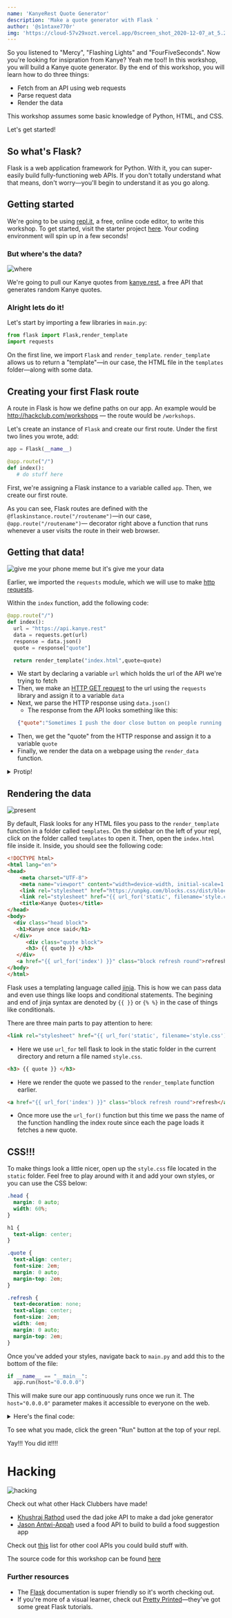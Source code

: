 ```yaml
---
name: 'KanyeRest Quote Generator'
description: 'Make a quote generator with Flask '
author: '@s1ntaxe770r'
img: 'https://cloud-57v29xozt.vercel.app/0screen_shot_2020-12-07_at_5.26.13_pm.png'
---
```


So you listened to "Mercy", "Flashing Lights" and "FourFiveSeconds". Now you're looking for insipration from Kanye? Yeah me too!! In this workshop, you will build a Kanye quote generator. By the end of this workshop, you will learn how to do three things:

- Fetch from an API using web requests
- Parse request data
- Render the data

This workshop assumes some basic knowledge of Python, HTML, and CSS.

Let's get started!

## So what's Flask?

Flask is a web application framework for Python. With it, you can super-easily build fully-functioning web APIs. If you don't totally understand what that means, don't worry—you'll begin to understand it as you go along.

## Getting started

We're going to be using [repl.it](https://repl.it), a free, online code editor, to write this workshop. To get started, visit the starter project [here](https://repl.it/@JubrilOyetunji/kanyerest). Your coding environment will spin up in a few seconds!

### But where's the data?

![where](https://cloud-c2egtgknk.vercel.app/0where.gif)

We're going to pull our Kanye quotes from [kanye.rest](https://kanye.rest), a free API that generates random Kanye quotes.

### Alright lets do it!

Let's start by importing a few libraries in `main.py`:

```python
from flask import Flask,render_template
import requests
```

On the first line, we import `Flask` and `render_template`. `render_template` allows us to return a "template"—in our case, the HTML file in the `templates` folder—along with some data.

## Creating your first Flask route

A route in Flask is how we define paths on our app. An example would be http://hackclub.com/workshops — the route would be `/workshops`.

Let's create an instance of `Flask` and create our first route. Under the first two lines you wrote, add:

```python
app = Flask(__name__)

@app.route("/")
def index():
   # do stuff here
```

First, we're assigning a Flask instance to a variable called `app`. Then, we create our first route.

As you can see, Flask routes are defined with the `@flaskinstance.route("/routename")`—in our case, `@app.route("/routename")`— decorator right above a function that runs whenever a user visits the route in their web browser.

## Getting that data!

![give me your phone meme but it's give me your data](https://cloud-fosrs2x3k.vercel.app/03e0-2.jpg)

Earlier, we imported the `requests` module, which we will use to make [http requests](https://developer.mozilla.org/en-US/docs/Web/HTTP/Messages).

Within the `index` function, add the following code:

```python
@app.route("/")
def index():
  url = "https://api.kanye.rest"
  data = requests.get(url)
  response = data.json()
  quote = response["quote"]

  return render_template("index.html",quote=quote)
```

- We start by declaring a variable `url` which holds the url of the API we're trying to fetch
- Then, we make an [HTTP GET request](https://developer.mozilla.org/en-US/docs/Web/HTTP/Methods/GET) to the url using the `requests` library and assign it to a variable `data`
- Next, we parse the HTTP response using `data.json()`
  - The response from the API looks something like this:
  ```json
  {"quote":"Sometimes I push the door close button on people running towards the elevator. I just need my own elevator sometimes. My sanctuary."}
  ```
- Then, we get the "quote" from the HTTP response and assign it to a variable `quote`
- Finally, we render the data on a webpage using the `render_data` function.

<details>
  
  <summary> Protip! </summary>
  
  If you want to see the response you get from `response`, add:

  ```python
  print(response)
  ```

  right after the line that starts with `response =`.
  
</details>

## Rendering the data

![present](https://cloud-8ec0u6szu.vercel.app/0garfield.gif)

By default, Flask looks for any HTML files you pass to the `render_template` function in a folder called `templates`. On the sidebar on the left of your repl, click on the folder called `templates` to open it. Then, open the `index.html` file inside it. Inside, you should see the following code:

```html
<!DOCTYPE html>
<html lang="en">
<head>
    <meta charset="UTF-8">
    <meta name="viewport" content="width=device-width, initial-scale=1.0">
    <link rel="stylesheet" href="https://unpkg.com/blocks.css/dist/blocks.min.css" />
    <link rel="stylesheet" href="{{ url_for('static', filename='style.css') }}">
    <title>Kanye Quotes</title>
</head>
<body>
  <div class="head block">
   <h1>Kanye once said</h1>
  </div>
      <div class="quote block">
      <h3> {{ quote }} </h3>
   </div>
   <a href="{{ url_for('index') }}" class="block refresh round">refresh</a>
</body>
</html>
```

Flask uses a templating language called [jinja](https://jinja.palletsprojects.com/en/2.11.x/). This is how we can pass data and even use things like loops and conditional statements. The begining and end of jinja syntax are denoted by `{{ }}` or `{% %}` in the case of things like conditionals.

There are three main parts to pay attention to here:

```html
<link rel="stylesheet" href="{{ url_for('static', filename='style.css') }}">
```
- Here we use `url_for` tell flask to look in the static folder in the current directory and return a file named `style.css`.

```html
<h3> {{ quote }} </h3>
```
- Here we render the quote we passed to the `render_template` function earlier.

```html
<a href="{{ url_for('index') }}" class="block refresh round">refresh</a>
```
- Once more use the `url_for()` function but this time we pass the name of the function handling the index route since each the page loads it fetches a new quote.

## CSS!!!

To make things look a little nicer, open up the `style.css` file located in the `static` folder. Feel free to play around with it and add your own styles, or you can use the CSS below:

```CSS
.head {
  margin: 0 auto;
  width: 60%;
}

h1 {
  text-align: center;
}

.quote { 
  text-align: center;
  font-size: 2em;
  margin: 0 auto;
  margin-top: 2em;
}

.refresh {
  text-decoration: none;
  text-align: center;
  font-size: 2em;
  width: 4em;
  margin: 0 auto;
  margin-top: 2em;
}
```

Once you've added your styles, navigate back to `main.py` and add this to the bottom of the file:

```python
if __name__ == "__main__":
  app.run(host="0.0.0.0")
```

This will make sure our app continuously runs once we run it. The `host="0.0.0.0"` parameter makes it accessible to everyone on the web.

<details>
   
  <summary>Here's the final code:</summary>

  `main.py`:

  ```python
  from flask import Flask,render_template
  import requests

  app = Flask(__name__)

  @app.route("/")
  def index():
    url = "https://api.kanye.rest"
    data = requests.get(url)
    response = data.json()
    quote = response["quote"]

    return render_template("index.html",quote=quote)

  if __name__ == "__main__":
    app.run(host="0.0.0.0")
  ```

  `index.html`:

  ```html
  <!DOCTYPE html>
  <html lang="en">
    <head>
      <meta charset="UTF-8">
      <meta name="viewport" content="width=device-width, initial-scale=1.0">
      <link rel="stylesheet" href="https://unpkg.com/blocks.css/dist/blocks.min.css" />
      <link rel="stylesheet" href="{{ url_for('static', filename='style.css') }}">
      <title>Kanye Quotes</title>
    </head>
    <body>
      <div class="head block">
        <h1>Kanye once said</h1> 
      </div>
      <div class="quote block">
        <h3> {{ quote }} </h3>
      </div>
      <a href="{{ url_for('index') }}" class="block refresh round">refresh</a>
    </body>
  </html>
  ```

  `style.css`:

  ```css
  .head {
    margin: 0 auto;
    width: 60%;
  }

  h1 {
    text-align: center;
  }

  .quote { 
    text-align: center;
    font-size: 2em;
    margin: 0 auto;
    margin-top: 2em;
  }

  .refresh {
    text-decoration: none;
    text-align: center;
    font-size: 2em;
    width: 4em;
    margin: 0 auto;
    margin-top: 2em;
  }
  ```
 
</details>

To see what you made, click the green "Run" button at the top of your repl.

Yay!!! You did it!!!!

# Hacking

![hacking](https://cloud-hjufepegf.vercel.app/0hacker_cat.gif)

Check out what other Hack Clubbers have made!

- [Khushraj Rathod](https://repl.it/@KhushrajRathod/RandomJokeGenerator#main.py) used the dad joke API to make a dad joke generator
- [Jason Antwi-Appah](https://repl.it/@JasonAntwiAppah/kanyerest2#main.py) used a food API to build to build a food suggestion app

Check out [this](https://apilist.fun) list for other cool APIs you could build stuff with.

The source code for this workshop can be found [here](https://github.com/s1ntaxe770r/KQG)

### Further resources

- The [Flask](https://flask.palletsprojects.com/en/1.1.x/) documentation is super friendly so it's worth checking out.
- If you're more of a visual learner, check out [Pretty Printed](https://prettyprinted.com)—they've got some great Flask tutorials.
